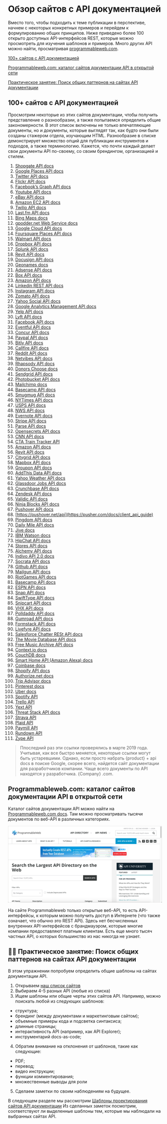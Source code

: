 # Обзор сайтов с API документацией

Вместо того, чтобы подходить к теме публикации в перспективе, начнем с некоторых конкретных примеров и перейдем к формулированию общих принципов. Ниже приведено более 100 открыто доступных API-интерфейсов REST, которые можно просмотреть для изучения шаблонов и примеров. Много других API можно найти, просматривая [programmableweb.com](https://www.programmableweb.com/).

[100+ сайтов с API документацией](#list)

[Programmableweb.com: каталог сайтов документации API в открытой сети](#catalog)

[Практическое занятие: Поиск общих паттернов на сайтах API документации](#activivty)

<a name="list"></a>
## 100+ сайтов с API документацией

Просмотрим некоторые из этих сайтов документации, чтобы получить представление о разнообразии, а также попытаемся определить общие закономерности. В этот список включены не только впечатляющие документы, но и документы, которые выглядят так, как будто они были созданы стажером отдела, изучающим HTML. Разнообразие в списке демонстрирует множество опций для публикации инструментов и подходов, а также терминологию. Кажется, что почти каждый делает свои документы API по-своему, со своим брендингом, организацией и стилем.

1. [Shopgate API docs](https://developer.shopgate.com/)
2. [Google Places API docs](https://developers.google.com/places/webservice/intro)
3. [Twitter API docs](https://developer.twitter.com/en/docs)
4. [Flickr API docs](https://www.flickr.com/services/api/)
5. [Facebook’s Graph API docs](https://developers.facebook.com/docs/graph-api/overview)
6. [Youtube API docs](https://developers.google.com/youtube/v3/)
7. [eBay API docs](https://go.developer.ebay.com/api-documentation)
8. [Amazon EC2 API docs](https://docs.aws.amazon.com/AWSEC2/latest/APIReference/Welcome.html)
9. [Twilio API docs](https://www.twilio.com/docs/api)
10. [Last.fm API docs](https://www.last.fm/api)
11. [Bing Maps docs](https://www.microsoft.com/en-us/maps/documentation)
12. [gpodder.net Web Service docs](https://gpoddernet.readthedocs.io/en/latest/api/)
13. [Google Cloud API docs](https://cloud.google.com/appengine/docs/)
14. [Foursquare Places API docs](https://developer.foursquare.com/places-api)
15. [Walmart API docs](https://developer.walmartlabs.com/)
16. [Dropbox API docs](https://www.dropbox.com/developers-v1/core/docs)
17. [Splunk API docs](http://dev.splunk.com/restapi)
18. [Revit API docs](http://www.revitapidocs.com/)
19. [Docusign API docs](https://developers.docusign.com/)
20. [Geonames docs](http://www.geonames.org/export/web-services.html)
21. [Adsense API docs](https://developers.google.com/adsense/management/)
22. [Box API docs](https://developer.box.com/docs)
23. [Amazon API docs](https://docs.aws.amazon.com/AWSEC2/latest/APIReference/Welcome.html)
24. [Linkedin REST API docs](https://developer.linkedin.com/docs/rest-api)
25. [Instagram API docs](https://www.instagram.com/developer/)
26. [Zomato API docs](https://developers.zomato.com/documentation?lang=pl)
27. [Yahoo Social API docs](https://developer.yahoo.com/social/rest_api_guide/?guce_referrer=aHR0cHM6Ly9pZHJhdGhlcmJld3JpdGluZy5jb20vbGVhcm5hcGlkb2MvcHViYXBpc19hcGlsaXN0Lmh0bWw&guce_referrer_sig=AQAAACDgQIM7pQiylmWAq16Oo7ztrxa_xBSzyjgtLjvDuQbNlGoNPzIBT_F7YBrURG8V_d8Y3NMh7JR5ORNgMzZ4sY3-7yU5bArXyPLYeKSu7pN7RkEARvbzDSScoHAjpmQ75vUxPFPLkRNMrXdyQkiHXfu2Kpc8oEuM0tx64SzhgsgJ)
28. [Google Analytics Management API docs](https://developers.google.com/analytics/devguides/config/)
29. [Yelp API docs](https://www.yelp.com/developers/documentation/v3)
30. [Lyft API docs](https://developer.lyft.com/docs/overview)
31. [Facebook API docs](https://developers.facebook.com/docs/graph-api)
32. [Eventful API docs](http://api.eventful.com/docs)
33. [Concur API docs](https://developer.concur.com/api-reference/)
34. [Paypal API docs](https://developer.paypal.com/docs/api/overview/)
35. [Bitly API docs](https://dev.bitly.com/)
36. [Callfire API docs](https://developers.callfire.com/docs.html)
37. [Reddit API docs](https://www.reddit.com/dev/api)
38. [Netvibes API docs](https://uwa.netvibes.com/docs/Uwa/html/index.html)
39. [Rhapsody API docs](https://developer.rhapsody.com/)
40. [Donors Choose docs](http://data.donorschoose.org/docs/overview/)
41. [Sendgrid API docs](https://sendgrid.com/docs/index.html)
42. [Photobucket API docs](https://pic.photobucket.com/dev_help/WebHelpPublic/PhotobucketPublicHelp_Left.htm#CSHID=FAQ/FAQOverview.htm|StartTopic=Content/FAQ/FAQOverview.htm|SkinName=WebHelp)
43. [Mailchimp docs](https://developer.mailchimp.com/documentation/mailchimp/?utm_source=apidocs&utm_medium=internal_ad&utm_campaign=api_v3)
44. [Basecamp API docs](https://github.com/basecamp/bcx-api/)
45. [Smugmug API docs](https://smugmug.atlassian.net/wiki/spaces/API/overview)
46. [NYTimes API docs](https://developer.nytimes.com/docs/read/article_search_api_v2)
47. [USPS API docs](https://www.usps.com/business/web-tools-apis/track-and-confirm-api.htm)
48. [NWS API docs](https://www.nws.noaa.gov/mdl/survey/pgb_survey/dev/rest.php)
49. [Evernote API docs](https://dev.evernote.com/doc/)
50. [Stripe API docs](https://stripe.com/docs/api)
51. [Parse API docs](http://docs.parseplatform.org/rest/guide/)
52. [Opensecrets API docs](https://www.opensecrets.org/open-data)
53. [CNN API docs](http://developer.cnn.com/docs/)
54. [CTA Train Tracker API](https://www.transitchicago.com/developers/ttdocs/)
55. [Amazon API docs](https://docs.aws.amazon.com/AlexaWebInfoService/latest/)
56. [Revit API docs](https://docs.synapsepay.com/)
57. [Citygrid API docs](https://docs.citygridmedia.com/display/citygridv2/CityGrid+APIs)
58. [Mapbox API docs](https://docs.mapbox.com/api/)
59. [Groupon API docs](http://partner-api.groupon.com/help/)
60. [AddThis Data API docs](https://www.addthis.com/academy/addthis-data-api/)
61. [Yahoo Weather API docs](https://developer.yahoo.com/weather/?guccounter=1&guce_referrer=aHR0cHM6Ly9pZHJhdGhlcmJld3JpdGluZy5jb20vbGVhcm5hcGlkb2MvcHViYXBpc19hcGlsaXN0Lmh0bWw&guce_referrer_sig=AQAAACDgQIM7pQiylmWAq16Oo7ztrxa_xBSzyjgtLjvDuQbNlGoNPzIBT_F7YBrURG8V_d8Y3NMh7JR5ORNgMzZ4sY3-7yU5bArXyPLYeKSu7pN7RkEARvbzDSScoHAjpmQ75vUxPFPLkRNMrXdyQkiHXfu2Kpc8oEuM0tx64SzhgsgJ)
62. [Glassdoor Jobs API docs](https://www.glassdoor.com/developer/jobsApiActions.htm)
63. [Crunchbase API docs](http://data.crunchbase.com/)
64. [Zendesk API docs](https://developer.zendesk.com/rest_api/docs/core/introduction)
65. [Validic API docs](https://docs.validic.com/)
66. [Ninja Blocks API docs](http://docs.ninja.is/rest/user.html)
67. [Pushover API docs](https://pushover.net/api)
68. [https://pushover.net/api](https://pusher.com/docs/client_api_guide)
69. [Pingdom API docs](https://www.pingdom.com/api/2.1/)
70. [Daily Mile API docs](https://www.dailymile.com/api/documentation)
71. [Jive docs](https://developers.jivesoftware.com/api/v3/cloud/rest/)
72. [IBM Watson docs](https://www.ibm.com/watson/developercloud/apis/)
73. [HipChat API docs](https://www.hipchat.com/docs/apiv2)
74. [Stores API docs](https://developer.bigcommerce.com/api-docs)
75. [Alchemy API docs](https://www.ibm.com/watson/alchemy-api.html)
76. [Indivo API 2.0 docs](http://docs.indivohealth.org/en/2.0/api.html)
77. [Socrata API docs](https://dev.socrata.com/)
78. [Github API docs](https://developer.github.com/v3/)
79. [Mailgun API docs](https://documentation.mailgun.com/en/latest/api_reference.html)
80. [RiotGames API docs](https://developer.riotgames.com/api-methods/)
81. [Basecamp API docs](https://github.com/basecamp/bcx-api)
82. [ESPN API docs](http://www.espn.com/apis/devcenter/docs/)
83. [Snap API docs](https://github.com/mgp25/SC-API/wiki/Snap-API-Documentation)
84. [SwiftType API docs](https://swiftype.com/documentation/)
85. [Snipcart API docs](https://docs.snipcart.com/api-reference/introduction)
86. [VHX API docs](http://dev.vhx.tv/docs/api/)
87. [Polldaddy API docs](http://support.polldaddy.com/api/)
88. [Gumroad API docs](https://gumroad.com/api)
89. [Formstack API docs](https://developers.formstack.com/)
90. [Livefyre API docs](https://docs.adobe.com/content/help/en/livefyre/implementation/home.html)
91. [Salesforce Chatter RESt API docs](https://developer.salesforce.com/docs/atlas.en-us.chatterapi.meta/chatterapi/)
92. [The Movie Database API docs](https://developers.themoviedb.org/3/getting-started)
93. [Free Music Archive API docs](https://freemusicarchive.org/api)
94. [Context.io docs](https://docs.context.io/#getting-started)
95. [CouchDB docs](http://docs.couchdb.org/en/stable/)
96. [Smart Home API (Amazon Alexa) docs](https://developer.amazon.com/docs/device-apis/alexa-interface.html)
97. [Coinbase docs](https://developers.coinbase.com/api/v2)
98. [Shopify API docs](https://help.shopify.com/en/api/reference)
99. [Authorize.net docs](https://developer.authorize.net/api/reference/index.html)
100. [Trip Advisor docs](https://developer-tripadvisor.com/content-api/documentation/)
101. [Pinterest docs](https://developers.pinterest.com/docs/getting-started/introduction/?)
102. [Uber docs](https://developer.uber.com/docs/)
103. [Spotify API](https://developer.spotify.com/documentation/web-api/)
104. [Trello API](https://developers.trello.com/)
105. [Yext API](https://developer.yext.com/docs/)
106. [Threat Stack API docs](https://apidocs.threatstack.com/v2/)
107. [Strava API](https://developers.strava.com/)
108. [Plaid API](https://plaid.com/docs/)
109. [Paymill API](https://developers.paymill.com/API/index)
110. [Rundown API](https://rapidapi.com/therundown/api/therundown?endpoint=5ace93eae4b04378c0ca27ba)
111. [Zype API](https://docs.zype.com/reference)

> Ппоследний раз эти ссылки проверялись в марте 2019 года. Учитывая, как все быстро меняется, некоторые ссылки могут быть устаревшими. Однако, если просто набрать {product} + api docs в поиске Google, скорее всего, найдется сайт документации для разработчиков компании. Чаще всего документы по API находятся у разработчика. {Company} .com.

<a name="catalog"></a>
## Programmableweb.com: каталог сайтов документации API в открытой сети

Каталог сайтов документации API можно найти на [Programmableweb.com docs](https://www.programmableweb.com/apis/directory). Там можно просматривать тысячи документов по веб-API в различных категориях.

![catalog](pics/25.png)

На сайте Programmableweb только открытые веб-API, то есть API-интерфейсы, к которым можно получить доступ в Интернете (что также означает, что обычно это REST API). Здесь нет бесчисленных внутренних API-интерфейсов с брандмауэром, которые многие компании предоставляют платным клиентам. Есть еще много тысяч частных API, о которых большинство из нас никогда не узнает.

<a name="activivty"></a>
## 👨‍💻 Практическое занятие: Поиск общих паттернов на сайтах API документации

В этом упражнении попробуем определить общие шаблоны на сайтах документации API.

1. Открываем [наш список сайтов](#list)
2. Выбираем 4-5 разных API (любые из списка)
3. Ищем шаблоны или общие черты этих сайтов API. Например, можно поискать любой из следующих шаблонов:

- структура;
- брендинг (между документами и маркетинговым сайтом);
- объемные примеры кода и подсветка синтаксиса;
- длинные страницы;
- интерактивность API (например, как API Explorer);
- инструментарий docs-as-code;

4. Обратим внимание на отклонения от шаблонов, такие как следующие:

- PDF;
- перевод;
- видео инструкции;
- функции комментирования;
- множественные выводы для роли

5. Сделаем заметки по своим наблюдениям на будущее.

В следующем разделе мы рассмотрим [Шаблоны проектирования сайтов API документации](Design-patterns.md) Из сделанных заметок посмотрим, соответствуют ли выделенные шаблоны тем, которые мы наблюдали на выбранных сайтах API.
